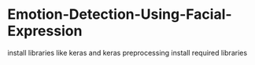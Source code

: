 # Emotion-Detection-Using-Facial-Expression
install libraries like keras and keras preprocessing install required libraries
